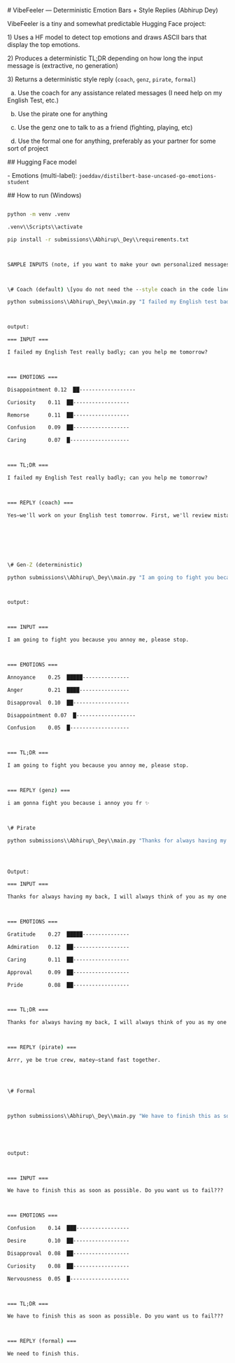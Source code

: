 \# VibeFeeler — Deterministic Emotion Bars + Style Replies (Abhirup Dey)



VibeFeeler is a tiny and somewhat predictable Hugging Face project:

1\) Uses a HF model to detect top emotions and draws ASCII bars that display the top emotions.

2\) Produces a deterministic TL;DR depending on how long the input message is (extractive, no generation)

3\) Returns a deterministic style reply (`coach`, `genz`, `pirate`, `formal`)

&nbsp;	a. Use the coach for any assistance related messages (I need help on my English Test, etc.)

&nbsp;	b. Use the pirate one for anything

&nbsp;	c. Use the genz one to talk to as a friend (fighting, playing, etc)

&nbsp;	d. Use the formal one for anything, preferably as your partner for some sort of project





\## Hugging Face model

\- Emotions (multi-label): `joeddav/distilbert-base-uncased-go-emotions-student`



\## How to run (Windows)

```bat

python -m venv .venv

.venv\\Scripts\\activate

pip install -r submissions\\Abhirup\_Dey\\requirements.txt



SAMPLE INPUTS (note, if you want to make your own personalized messages, please right them out in proper English and try keeping the input short; I do not guarantee that the peronsalized response for the models will work properly every time (for example the coach might not output the message in grammatically correct English but it will output something at the very least loosely related), but the emotion detection/classification will properly work virtually always, and there will always be an output message. Btw, the pirate works the best, that's my proudest one :D):



\# Coach (default) \[you do not need the --style coach in the code line while running it in terminakl, but it is recommended)

python submissions\\Abhirup\_Dey\\main.py "I failed my English test badly; can you help me next time?" --style coach



output:

=== INPUT ===

I failed my English Test really badly; can you help me tomorrow?



=== EMOTIONS ===

Disappointment 0.12  ██------------------

Curiosity    0.11  ██------------------

Remorse      0.11  ██------------------

Confusion    0.09  ██------------------

Caring       0.07  █-------------------



=== TL;DR ===

I failed my English Test really badly; can you help me tomorrow?



=== REPLY (coach) ===

Yes—we'll work on your English test tomorrow. First, we'll review mistakes and drill the weak spots.







\# Gen-Z (deterministic)

python submissions\\Abhirup\_Dey\\main.py "I am going to fight you because you annoy me, please stop." --style genz



output:



=== INPUT ===

I am going to fight you because you annoy me, please stop.



=== EMOTIONS ===

Annoyance    0.25  █████---------------

Anger        0.21  ████----------------

Disapproval  0.10  ██------------------

Disappointment 0.07  █-------------------

Confusion    0.05  █-------------------



=== TL;DR ===

I am going to fight you because you annoy me, please stop.



=== REPLY (genz) ===

i am gonna fight you because i annoy you fr ✨



\# Pirate

python submissions\\Abhirup\_Dey\\main.py "Thanks for always having my back, I will always think of you as my one true friend" --style pirate




Output:

=== INPUT ===

Thanks for always having my back, I will always think of you as my one true friend.



=== EMOTIONS ===

Gratitude    0.27  █████---------------

Admiration   0.12  ██------------------

Caring       0.11  ██------------------

Approval     0.09  ██------------------

Pride        0.08  ██------------------



=== TL;DR ===

Thanks for always having my back, I will always think of you as my one true friend.



=== REPLY (pirate) ===

Arrr, ye be true crew, matey—stand fast together.




\# Formal



python submissions\\Abhirup\_Dey\\main.py "We have to finish this as soon as possible. Do you want us to fail???" --style formal





output:



=== INPUT ===

We have to finish this as soon as possible. Do you want us to fail???



=== EMOTIONS ===

Confusion    0.14  ███-----------------

Desire       0.10  ██------------------

Disapproval  0.08  ██------------------

Curiosity    0.08  ██------------------

Nervousness  0.05  █-------------------



=== TL;DR ===

We have to finish this as soon as possible. Do you want us to fail???



=== REPLY (formal) ===

We need to finish this.



